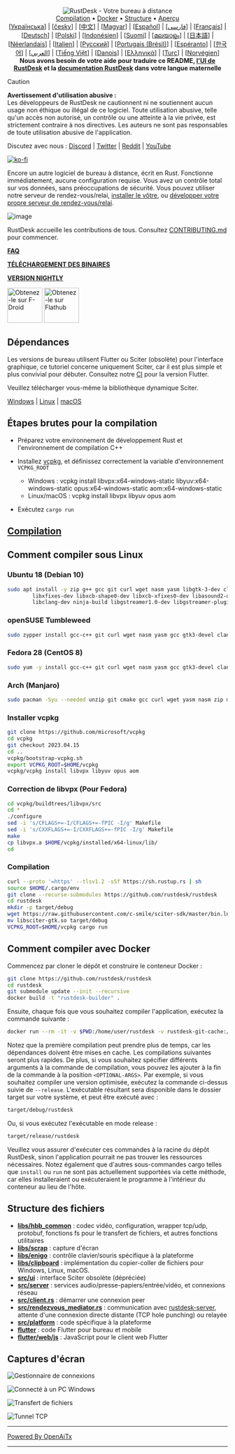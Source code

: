 <p align="center">
  <img src="res/logo-header.svg" alt="RustDesk - Votre bureau à distance"><br>
  <a href="#raw-steps-to-build">Compilation</a> •
  <a href="#how-to-build-with-docker">Docker</a> •
  <a href="#file-structure">Structure</a> •
  <a href="#snapshot">Aperçu</a><br>
  [<a href="docs/README-UA.md">Українська</a>] | [<a href="docs/README-CS.md">česky</a>] | [<a href="docs/README-ZH.md">中文</a>] | [<a href="docs/README-HU.md">Magyar</a>] | [<a href="docs/README-ES.md">Español</a>] | [<a href="docs/README-FA.md">فارسی</a>] | [<a href="docs/README-FR.md">Français</a>] | [<a href="docs/README-DE.md">Deutsch</a>] | [<a href="docs/README-PL.md">Polski</a>] | [<a href="docs/README-ID.md">Indonésien</a>] | [<a href="docs/README-FI.md">Suomi</a>] | [<a href="docs/README-ML.md">മലയാളം</a>] | [<a href="docs/README-JP.md">日本語</a>] | [<a href="docs/README-NL.md">Néerlandais</a>] | [<a href="docs/README-IT.md">Italien</a>] | [<a href="docs/README-RU.md">Русский</a>] | [<a href="docs/README-PTBR.md">Portugais (Brésil)</a>] | [<a href="docs/README-EO.md">Espéranto</a>] | [<a href="docs/README-KR.md">한국어</a>] | [<a href="docs/README-AR.md">العربي</a>] | [<a href="docs/README-VN.md">Tiếng Việt</a>] | [<a href="docs/README-DA.md">Danois</a>] | [<a href="docs/README-GR.md">Ελληνικά</a>] | [<a href="docs/README-TR.md">Turc</a>] | [<a href="docs/README-NO.md">Norvégien</a>]<br>
  <b>Nous avons besoin de votre aide pour traduire ce README, <a href="https://github.com/rustdesk/rustdesk/tree/master/src/lang">l'UI de RustDesk</a> et la <a href="https://github.com/rustdesk/doc.rustdesk.com">documentation RustDesk</a> dans votre langue maternelle</b>
</p>

> [!Caution]
> **Avertissement d'utilisation abusive :** <br>
> Les développeurs de RustDesk ne cautionnent ni ne soutiennent aucun usage non éthique ou illégal de ce logiciel. Toute utilisation abusive, telle qu'un accès non autorisé, un contrôle ou une atteinte à la vie privée, est strictement contraire à nos directives. Les auteurs ne sont pas responsables de toute utilisation abusive de l'application.

Discutez avec nous : [Discord](https://discord.gg/nDceKgxnkV) | [Twitter](https://twitter.com/rustdesk) | [Reddit](https://www.reddit.com/r/rustdesk) | [YouTube](https://www.youtube.com/@rustdesk)

[![ko-fi](https://ko-fi.com/img/githubbutton_sm.svg)](https://ko-fi.com/I2I04VU09)

Encore un autre logiciel de bureau à distance, écrit en Rust. Fonctionne immédiatement, aucune configuration requise. Vous avez un contrôle total sur vos données, sans préoccupations de sécurité. Vous pouvez utiliser notre serveur de rendez-vous/relai, [installer le vôtre](https://rustdesk.com/server), ou [développer votre propre serveur de rendez-vous/relai](https://github.com/rustdesk/rustdesk-server-demo).

![image](https://user-images.githubusercontent.com/71636191/171661982-430285f0-2e12-4b1d-9957-4a58e375304d.png)

RustDesk accueille les contributions de tous. Consultez [CONTRIBUTING.md](docs/CONTRIBUTING.md) pour commencer.

[**FAQ**](https://github.com/rustdesk/rustdesk/wiki/FAQ)

[**TÉLÉCHARGEMENT DES BINAIRES**](https://github.com/rustdesk/rustdesk/releases)

[**VERSION NIGHTLY**](https://github.com/rustdesk/rustdesk/releases/tag/nightly)

[<img src="https://f-droid.org/badge/get-it-on.png"
    alt="Obtenez-le sur F-Droid"
    height="80">](https://f-droid.org/en/packages/com.carriez.flutter_hbb)
[<img src="https://flathub.org/api/badge?svg&locale=en"
    alt="Obtenez-le sur Flathub"
    height="80">](https://flathub.org/apps/com.rustdesk.RustDesk)

## Dépendances

Les versions de bureau utilisent Flutter ou Sciter (obsolète) pour l'interface graphique, ce tutoriel concerne uniquement Sciter, car il est plus simple et plus convivial pour débuter. Consultez notre [CI](https://github.com/rustdesk/rustdesk/blob/master/.github/workflows/flutter-build.yml) pour la version Flutter.

Veuillez télécharger vous-même la bibliothèque dynamique Sciter.

[Windows](https://raw.githubusercontent.com/c-smile/sciter-sdk/master/bin.win/x64/sciter.dll) |
[Linux](https://raw.githubusercontent.com/c-smile/sciter-sdk/master/bin.lnx/x64/libsciter-gtk.so) |
[macOS](https://raw.githubusercontent.com/c-smile/sciter-sdk/master/bin.osx/libsciter.dylib)

## Étapes brutes pour la compilation

- Préparez votre environnement de développement Rust et l'environnement de compilation C++

- Installez [vcpkg](https://github.com/microsoft/vcpkg), et définissez correctement la variable d'environnement `VCPKG_ROOT`

  - Windows : vcpkg install libvpx:x64-windows-static libyuv:x64-windows-static opus:x64-windows-static aom:x64-windows-static
  - Linux/macOS : vcpkg install libvpx libyuv opus aom

- Exécutez `cargo run`

## [Compilation](https://rustdesk.com/docs/en/dev/build/)

## Comment compiler sous Linux

### Ubuntu 18 (Debian 10)

```sh
sudo apt install -y zip g++ gcc git curl wget nasm yasm libgtk-3-dev clang libxcb-randr0-dev libxdo-dev \
        libxfixes-dev libxcb-shape0-dev libxcb-xfixes0-dev libasound2-dev libpulse-dev cmake make \
        libclang-dev ninja-build libgstreamer1.0-dev libgstreamer-plugins-base1.0-dev libpam0g-dev
```

### openSUSE Tumbleweed

```sh
sudo zypper install gcc-c++ git curl wget nasm yasm gcc gtk3-devel clang libxcb-devel libXfixes-devel cmake alsa-lib-devel gstreamer-devel gstreamer-plugins-base-devel xdotool-devel pam-devel
```

### Fedora 28 (CentOS 8)

```sh
sudo yum -y install gcc-c++ git curl wget nasm yasm gcc gtk3-devel clang libxcb-devel libxdo-devel libXfixes-devel pulseaudio-libs-devel cmake alsa-lib-devel gstreamer1-devel gstreamer1-plugins-base-devel pam-devel
```

### Arch (Manjaro)

```sh
sudo pacman -Syu --needed unzip git cmake gcc curl wget yasm nasm zip make pkg-config clang gtk3 xdotool libxcb libxfixes alsa-lib pipewire
```

### Installer vcpkg

```sh
git clone https://github.com/microsoft/vcpkg
cd vcpkg
git checkout 2023.04.15
cd ..
vcpkg/bootstrap-vcpkg.sh
export VCPKG_ROOT=$HOME/vcpkg
vcpkg/vcpkg install libvpx libyuv opus aom
```

### Correction de libvpx (Pour Fedora)

```sh
cd vcpkg/buildtrees/libvpx/src
cd *
./configure
sed -i 's/CFLAGS+=-I/CFLAGS+=-fPIC -I/g' Makefile
sed -i 's/CXXFLAGS+=-I/CXXFLAGS+=-fPIC -I/g' Makefile
make
cp libvpx.a $HOME/vcpkg/installed/x64-linux/lib/
cd
```

### Compilation

```sh
curl --proto '=https' --tlsv1.2 -sSf https://sh.rustup.rs | sh
source $HOME/.cargo/env
git clone --recurse-submodules https://github.com/rustdesk/rustdesk
cd rustdesk
mkdir -p target/debug
wget https://raw.githubusercontent.com/c-smile/sciter-sdk/master/bin.lnx/x64/libsciter-gtk.so
mv libsciter-gtk.so target/debug
VCPKG_ROOT=$HOME/vcpkg cargo run
```

## Comment compiler avec Docker

Commencez par cloner le dépôt et construire le conteneur Docker :

```sh
git clone https://github.com/rustdesk/rustdesk
cd rustdesk
git submodule update --init --recursive
docker build -t "rustdesk-builder" .
```

Ensuite, chaque fois que vous souhaitez compiler l'application, exécutez la commande suivante :

```sh
docker run --rm -it -v $PWD:/home/user/rustdesk -v rustdesk-git-cache:/home/user/.cargo/git -v rustdesk-registry-cache:/home/user/.cargo/registry -e PUID="$(id -u)" -e PGID="$(id -g)" rustdesk-builder
```

Notez que la première compilation peut prendre plus de temps, car les dépendances doivent être mises en cache. Les compilations suivantes seront plus rapides. De plus, si vous souhaitez spécifier différents arguments à la commande de compilation, vous pouvez les ajouter à la fin de la commande à la position `<OPTIONAL-ARGS>`. Par exemple, si vous souhaitez compiler une version optimisée, exécutez la commande ci-dessus suivie de `--release`. L'exécutable résultant sera disponible dans le dossier target sur votre système, et peut être exécuté avec :

```sh
target/debug/rustdesk
```

Ou, si vous exécutez l'exécutable en mode release :

```sh
target/release/rustdesk
```

Veuillez vous assurer d'exécuter ces commandes à la racine du dépôt RustDesk, sinon l'application pourrait ne pas trouver les ressources nécessaires. Notez également que d'autres sous-commandes cargo telles que `install` ou `run` ne sont pas actuellement supportées via cette méthode, car elles installeraient ou exécuteraient le programme à l'intérieur du conteneur au lieu de l'hôte.

## Structure des fichiers

- **[libs/hbb_common](https://github.com/rustdesk/rustdesk/tree/master/libs/hbb_common)** : codec vidéo, configuration, wrapper tcp/udp, protobuf, fonctions fs pour le transfert de fichiers, et autres fonctions utilitaires
- **[libs/scrap](https://github.com/rustdesk/rustdesk/tree/master/libs/scrap)** : capture d'écran
- **[libs/enigo](https://github.com/rustdesk/rustdesk/tree/master/libs/enigo)** : contrôle clavier/souris spécifique à la plateforme
- **[libs/clipboard](https://github.com/rustdesk/rustdesk/tree/master/libs/clipboard)** : implémentation du copier-coller de fichiers pour Windows, Linux, macOS.
- **[src/ui](https://github.com/rustdesk/rustdesk/tree/master/src/ui)** : interface Sciter obsolète (dépréciée)
- **[src/server](https://github.com/rustdesk/rustdesk/tree/master/src/server)** : services audio/presse-papiers/entrée/vidéo, et connexions réseau
- **[src/client.rs](https://github.com/rustdesk/rustdesk/tree/master/src/client.rs)** : démarrer une connexion peer
- **[src/rendezvous_mediator.rs](https://github.com/rustdesk/rustdesk/tree/master/src/rendezvous_mediator.rs)** : communication avec [rustdesk-server](https://github.com/rustdesk/rustdesk-server), attente d'une connexion directe distante (TCP hole punching) ou relayée
- **[src/platform](https://github.com/rustdesk/rustdesk/tree/master/src/platform)** : code spécifique à la plateforme
- **[flutter](https://github.com/rustdesk/rustdesk/tree/master/flutter)** : code Flutter pour bureau et mobile
- **[flutter/web/js](https://github.com/rustdesk/rustdesk/tree/master/flutter/web/v1/js)** : JavaScript pour le client web Flutter

## Captures d'écran

![Gestionnaire de connexions](https://github.com/rustdesk/rustdesk/assets/28412477/db82d4e7-c4bc-4823-8e6f-6af7eadf7651)

![Connecté à un PC Windows](https://github.com/rustdesk/rustdesk/assets/28412477/9baa91e9-3362-4d06-aa1a-7518edcbd7ea)

![Transfert de fichiers](https://github.com/rustdesk/rustdesk/assets/28412477/39511ad3-aa9a-4f8c-8947-1cce286a46ad)

![Tunnel TCP](https://github.com/rustdesk/rustdesk/assets/28412477/78e8708f-e87e-4570-8373-1360033ea6c5)


---

[Powered By OpenAiTx](https://github.com/OpenAiTx/OpenAiTx)

---